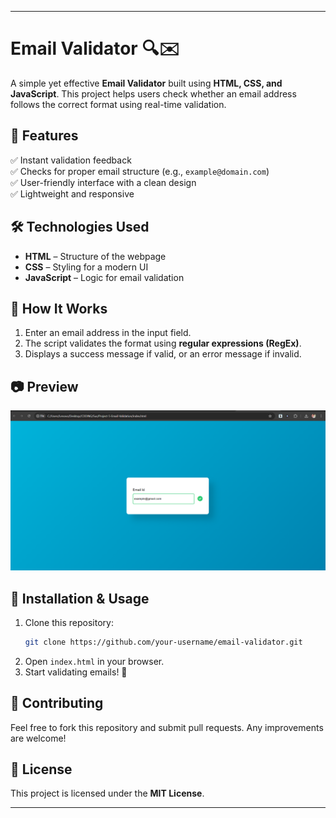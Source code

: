 
---  

# Email Validator 🔍✉️  

A simple yet effective **Email Validator** built using **HTML, CSS, and JavaScript**. This project helps users check whether an email address follows the correct format using real-time validation.  

## 🚀 Features  
✅ Instant validation feedback  
✅ Checks for proper email structure (e.g., `example@domain.com`)  
✅ User-friendly interface with a clean design  
✅ Lightweight and responsive  

## 🛠️ Technologies Used  
- **HTML** – Structure of the webpage  
- **CSS** – Styling for a modern UI  
- **JavaScript** – Logic for email validation  

## 🎯 How It Works  
1. Enter an email address in the input field.  
2. The script validates the format using **regular expressions (RegEx)**.  
3. Displays a success message if valid, or an error message if invalid.  

## 📷 Preview  
![Email Validator Preview](image.png.png)

## 📂 Installation & Usage  
1. Clone this repository:  
   ```sh  
   git clone https://github.com/your-username/email-validator.git  
   ```  
2. Open `index.html` in your browser.  
3. Start validating emails! 🎉  

## 🤝 Contributing  
Feel free to fork this repository and submit pull requests. Any improvements are welcome!  

## 📜 License  
This project is licensed under the **MIT License**.  

---
